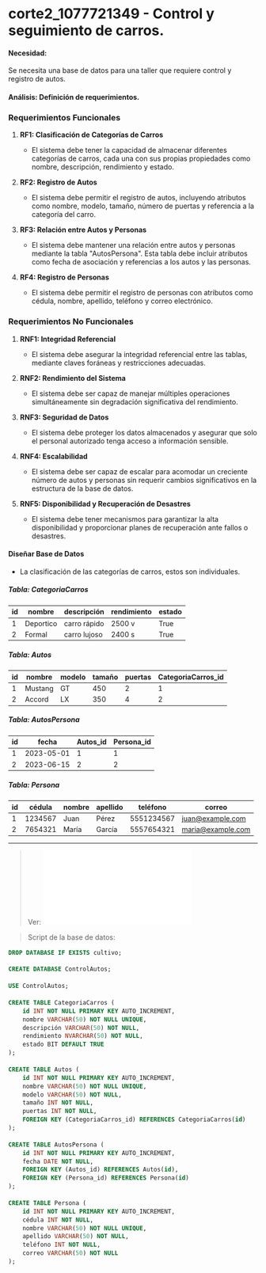 # corte2_1077721349 - Control y seguimiento de carros.

#### Necesidad:
Se necesita una base de datos para una taller que requiere control y registro de autos.

#### Análisis: Definición de requerimientos.
### Requerimientos Funcionales

1. **RF1: Clasificación de Categorías de Carros**
   - El sistema debe tener la capacidad de almacenar diferentes categorías de carros, cada una con sus propias propiedades como nombre, descripción, rendimiento y estado.

2. **RF2: Registro de Autos**
   - El sistema debe permitir el registro de autos, incluyendo atributos como nombre, modelo, tamaño, número de puertas y referencia a la categoría del carro.

3. **RF3: Relación entre Autos y Personas**
   - El sistema debe mantener una relación entre autos y personas mediante la tabla "AutosPersona". Esta tabla debe incluir atributos como fecha de asociación y referencias a los autos y las personas.

4. **RF4: Registro de Personas**
   - El sistema debe permitir el registro de personas con atributos como cédula, nombre, apellido, teléfono y correo electrónico.

### Requerimientos No Funcionales

1. **RNF1: Integridad Referencial**
   - El sistema debe asegurar la integridad referencial entre las tablas, mediante claves foráneas y restricciones adecuadas.

2. **RNF2: Rendimiento del Sistema**
   - El sistema debe ser capaz de manejar múltiples operaciones simultáneamente sin degradación significativa del rendimiento.

3. **RNF3: Seguridad de Datos**
   - El sistema debe proteger los datos almacenados y asegurar que solo el personal autorizado tenga acceso a información sensible.

4. **RNF4: Escalabilidad**
   - El sistema debe ser capaz de escalar para acomodar un creciente número de autos y personas sin requerir cambios significativos en la estructura de la base de datos.

5. **RNF5: Disponibilidad y Recuperación de Desastres**
   - El sistema debe tener mecanismos para garantizar la alta disponibilidad y proporcionar planes de recuperación ante fallos o desastres.


#### Diseñar Base de Datos

- La clasificación de las categorías de carros, estos son individuales.

##### Tabla: CategoriaCarros
| id  | nombre    | descripción | rendimiento | estado |
|-----|-----------|-------------|--------------|--------|
|  1  | Deportico | carro rápido| 2500 v       | True   |
|  2  | Formal    | carro lujoso| 2400 s       | True   |

##### Tabla: Autos
| id  | nombre  | modelo | tamaño | puertas | CategoriaCarros_id |
|-----|---------|--------|--------|---------|--------------------|
|  1  | Mustang | GT     | 450    | 2       | 1                  |
|  2  | Accord  | LX     | 350    | 4       | 2                  |

##### Tabla: AutosPersona
| id  | fecha       | Autos_id | Persona_id |
|-----|-------------|----------|------------|
|  1  | 2023-05-01  | 1        | 1          |
|  2  | 2023-06-15  | 2        | 2          |

##### Tabla: Persona
| id  | cédula  | nombre    | apellido  | teléfono  | correo            |
|-----|---------|-----------|-----------|-----------|------------------|
|  1  | 1234567 | Juan      | Pérez     | 5551234567| juan@example.com |
|  2  | 7654321 | María     | García    | 5557654321| maria@example.com|

---

> Ver:
![Modelo relacional del ejercicio](IMG/README.pdf)

> Script de la base de datos:
```sql
DROP DATABASE IF EXISTS cultivo;

CREATE DATABASE ControlAutos;

USE ControlAutos;

CREATE TABLE CategoriaCarros (
    id INT NOT NULL PRIMARY KEY AUTO_INCREMENT,
    nombre VARCHAR(50) NOT NULL UNIQUE,
    descripción VARCHAR(50) NOT NULL,
    rendimiento NVARCHAR(50) NOT NULL,
    estado BIT DEFAULT TRUE
);

CREATE TABLE Autos (
    id INT NOT NULL PRIMARY KEY AUTO_INCREMENT,
    nombre VARCHAR(50) NOT NULL UNIQUE,
    modelo VARCHAR(50) NOT NULL,
    tamaño INT NOT NULL,
    puertas INT NOT NULL,
    FOREIGN KEY (CategoriaCarros_id) REFERENCES CategoriaCarros(id)
);

CREATE TABLE AutosPersona (
    id INT NOT NULL PRIMARY KEY AUTO_INCREMENT,
    fecha DATE NOT NULL,
    FOREIGN KEY (Autos_id) REFERENCES Autos(id),
    FOREIGN KEY (Persona_id) REFERENCES Persona(id)
);

CREATE TABLE Persona (
    id INT NOT NULL PRIMARY KEY AUTO_INCREMENT,
    cédula INT NOT NULL,
    nombre VARCHAR(50) NOT NULL UNIQUE,
    apellido VARCHAR(50) NOT NULL,
    teléfono INT NOT NULL,
    correo VARCHAR(50) NOT NULL
);

